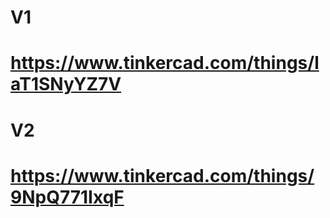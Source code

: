 # V1
# https://www.tinkercad.com/things/laT1SNyYZ7V

# V2
# https://www.tinkercad.com/things/9NpQ771IxqF